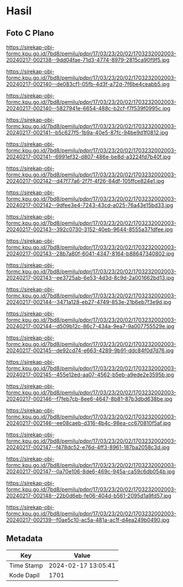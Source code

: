 # Hasil

## Foto C Plano

https://sirekap-obj-formc.kpu.go.id/7bd8/pemilu/pdpr/17/03/23/20/02/1703232002003-20240217-002138--9dd04fae-71d3-4774-8979-2815ca90f9f5.jpg

https://sirekap-obj-formc.kpu.go.id/7bd8/pemilu/pdpr/17/03/23/20/02/1703232002003-20240217-002140--de083cf1-05fb-4d3f-a72d-7f6be4ceabb5.jpg

https://sirekap-obj-formc.kpu.go.id/7bd8/pemilu/pdpr/17/03/23/20/02/1703232002003-20240217-002140--5827941e-6654-488c-b2cf-f7f539f0995c.jpg

https://sirekap-obj-formc.kpu.go.id/7bd8/pemilu/pdpr/17/03/23/20/02/1703232002003-20240217-002141--b5c627f5-1b9a-40e5-87fc-94be9d1f0812.jpg

https://sirekap-obj-formc.kpu.go.id/7bd8/pemilu/pdpr/17/03/23/20/02/1703232002003-20240217-002141--6991ef32-d807-486e-be8d-a3224fd7b40f.jpg

https://sirekap-obj-formc.kpu.go.id/7bd8/pemilu/pdpr/17/03/23/20/02/1703232002003-20240217-002142--d47f77a6-2f7f-4f26-84df-105ffce824e1.jpg

https://sirekap-obj-formc.kpu.go.id/7bd8/pemilu/pdpr/17/03/23/20/02/1703232002003-20240217-002142--9dfee3e4-7243-43cd-a025-76a43e15bd33.jpg

https://sirekap-obj-formc.kpu.go.id/7bd8/pemilu/pdpr/17/03/23/20/02/1703232002003-20240217-002143--392c0730-3152-40eb-9644-8555a371dfee.jpg

https://sirekap-obj-formc.kpu.go.id/7bd8/pemilu/pdpr/17/03/23/20/02/1703232002003-20240217-002143--28b7a80f-6041-4347-8164-b88647340802.jpg

https://sirekap-obj-formc.kpu.go.id/7bd8/pemilu/pdpr/17/03/23/20/02/1703232002003-20240217-002143--ee3725ab-6e53-4d3d-8c9d-2a001662bd13.jpg

https://sirekap-obj-formc.kpu.go.id/7bd8/pemilu/pdpr/17/03/23/20/02/1703232002003-20240217-002144--3471a128-eb27-4749-853e-21b6eb7f3e9d.jpg

https://sirekap-obj-formc.kpu.go.id/7bd8/pemilu/pdpr/17/03/23/20/02/1703232002003-20240217-002144--d509b12c-86c7-434a-9ea7-9a007755529e.jpg

https://sirekap-obj-formc.kpu.go.id/7bd8/pemilu/pdpr/17/03/23/20/02/1703232002003-20240217-002145--de92cd74-e663-4289-9b91-ddc84f0d7d76.jpg

https://sirekap-obj-formc.kpu.go.id/7bd8/pemilu/pdpr/17/03/23/20/02/1703232002003-20240217-002145--455e12ed-aa07-4562-b5eb-a9ede2e3595b.jpg

https://sirekap-obj-formc.kpu.go.id/7bd8/pemilu/pdpr/17/03/23/20/02/1703232002003-20240217-002146--f7feb7cb-8ee6-4647-8b81-87b3dbd638be.jpg

https://sirekap-obj-formc.kpu.go.id/7bd8/pemilu/pdpr/17/03/23/20/02/1703232002003-20240217-002146--ee08caeb-d316-4b4c-98ea-cc670810f5af.jpg

https://sirekap-obj-formc.kpu.go.id/7bd8/pemilu/pdpr/17/03/23/20/02/1703232002003-20240217-002147--f478dc52-e76d-4ff3-8961-187ba2058c3d.jpg

https://sirekap-obj-formc.kpu.go.id/7bd8/pemilu/pdpr/17/03/23/20/02/1703232002003-20240217-002147--0a70e106-8de6-469c-945a-ca59c6db054b.jpg

https://sirekap-obj-formc.kpu.go.id/7bd8/pemilu/pdpr/17/03/23/20/02/1703232002003-20240217-002148--22b0d6eb-fe06-404d-b561-2095d1a9fd57.jpg

https://sirekap-obj-formc.kpu.go.id/7bd8/pemilu/pdpr/17/03/23/20/02/1703232002003-20240217-002139--f0ae5c10-ac5a-481a-ac1f-d4ea249b0490.jpg


## Metadata

| Key        | Value               |
| ---------- | ------------------- |
| Time Stamp | 2024-02-17 13:05:41 |
| Kode Dapil | 1701                |



